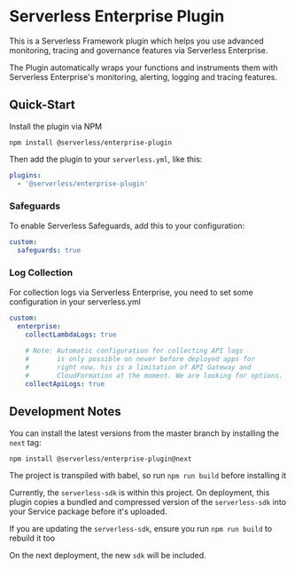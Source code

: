 # Serverless Enterprise Plugin

This is a Serverless Framework plugin which helps you use advanced monitoring, tracing and governance features via Serverless Enterprise.

The Plugin automatically wraps your functions and instruments them with Serverless Enterprise's monitoring, alerting, logging and tracing features.

## Quick-Start
Install the plugin via NPM
```
npm install @serverless/enterprise-plugin
```

Then add the plugin to your `serverless.yml`, like this:
```yaml
plugins:
  - '@serverless/enterprise-plugin'
```

### Safeguards
To enable Serverless Safeguards, add this to your configuration:
```yaml
custom:
  safeguards: true
```

### Log Collection

For collection logs via Serverless Enterprise, you need to set some configuration in your serverless.yml

```yaml
custom:
  enterprise:
    collectLambdaLogs: true
    
    # Note: Automatic configuration for collecting API logs 
    #       is only possible on never before deployed apps for
    #       right now. his is a limitation of API Gateway and
    #       CloudFormation at the moment. We are looking for options.
    collectApiLogs: true

```

## Development Notes

You can install the latest versions from the master branch by installing the `next` tag:
```
npm install @serverless/enterprise-plugin@next
```

The project is transpiled with babel, so run `npm run build` before installing it

Currently, the `serverless-sdk` is within this project.  On deployment, this plugin copies a
bundled and compressed version of the `serverless-sdk` into your Service package before it's
uploaded.  

If you are updating the `serverless-sdk`, ensure you run `npm run build` to rebuild it too

On the next deployment, the new `sdk` will be included.
